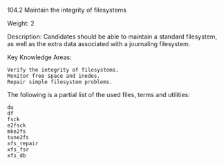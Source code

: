 104.2 Maintain the integrity of filesystems

Weight: 2

Description: Candidates should be able to maintain a standard filesystem, as well as the extra data associated with a journaling filesystem.

Key Knowledge Areas:

    Verify the integrity of filesystems.
    Monitor free space and inodes.
    Repair simple filesystem problems.

The following is a partial list of the used files, terms and utilities:

    du
    df
    fsck
    e2fsck
    mke2fs
    tune2fs
    xfs_repair
    xfs_fsr
    xfs_db
